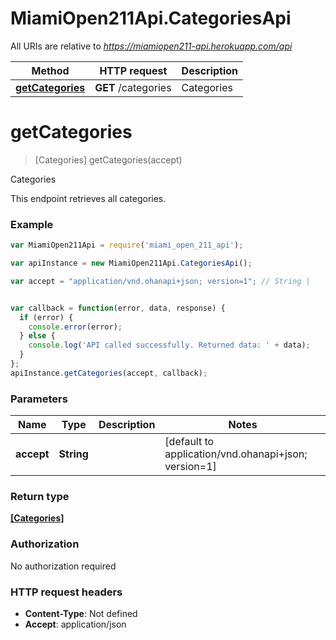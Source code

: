 # MiamiOpen211Api.CategoriesApi

All URIs are relative to *https://miamiopen211-api.herokuapp.com/api*

Method | HTTP request | Description
------------- | ------------- | -------------
[**getCategories**](CategoriesApi.md#getCategories) | **GET** /categories | Categories


<a name="getCategories"></a>
# **getCategories**
> [Categories] getCategories(accept)

Categories

This endpoint retrieves all categories.

### Example
```javascript
var MiamiOpen211Api = require('miami_open_211_api');

var apiInstance = new MiamiOpen211Api.CategoriesApi();

var accept = "application/vnd.ohanapi+json; version=1"; // String | 


var callback = function(error, data, response) {
  if (error) {
    console.error(error);
  } else {
    console.log('API called successfully. Returned data: ' + data);
  }
};
apiInstance.getCategories(accept, callback);
```

### Parameters

Name | Type | Description  | Notes
------------- | ------------- | ------------- | -------------
 **accept** | **String**|  | [default to application/vnd.ohanapi+json; version&#x3D;1]

### Return type

[**[Categories]**](Categories.md)

### Authorization

No authorization required

### HTTP request headers

 - **Content-Type**: Not defined
 - **Accept**: application/json

